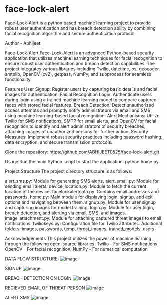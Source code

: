 # face-lock-alert
Face-Lock-Alert is a python based machine learning project to provide robust user authentication and has breach detection ability by combining facial recognition algorithm and secure authentication protocol.


Author - Abhijeet


Face-Lock-Alert
Face-Lock-Alert is an advanced Python-based security application that utilizes machine learning techniques for facial recognition to ensure robust user authentication and breach detection capabilities. The project integrates various libraries including Twilio, datetime, os, geocoder, smtplib, OpenCV (cv2), getpass, NumPy, and subprocess for seamless functionality.


Features
User Signup: Register users by capturing basic details and facial images for authentication.
Facial Recognition Login: Authenticate users during login using a trained machine learning model to compare captured faces with stored facial features.
Breach Detection: Detect unauthorized access attempts and promptly notify administrators via email and SMS using machine learning-based facial recognition.
Alert Mechanisms: Utilize Twilio for SMS notifications, SMTP for email alerts, and OpenCV for facial recognition to identify and alert administrators of security breaches, attaching images of unauthorized persons for further action.
Security Measures: Implement robust security practices including password hashing, data encryption, and secure transmission protocols.

Clone the repository:
https://github.com/ABHIJEET0525/face-lock-alert.git

Usage
Run the main Python script to start the application:
python home.py

Project Structure
The project directory structure is as follows:

alert_sms.py: Module for generating SMS alerts.
alert_email.py: Module for sending email alerts.
device_location.py: Module to fetch the current location of the device.
facelockalertdata.py: Contains email addresses and passwords.
home.py: Main module for displaying login, signup, and exit options and navigating between them.
signup.py: Module for user signup and capturing images for model training.
login.py: Module for user login, breach detection, and alerting via email, SMS, and images.
image_attachment.py: Module for attaching captured threat images to email notifications.
twiliokeys.py: Configuration file for Twilio attributes.
Additional folders: images, passwords, temp, threat_images, trained_models, users.


Acknowledgements
This project utilizes the power of machine learning through the following open-source libraries:
Twilio - For SMS notifications.
OpenCV - For facial recognition.
NumPy - For numerical computation

DATA FLOW STRUCTURE:
![image](https://github.com/thesumeetsingh/face-lock-alert/assets/148633096/ff0f0b3e-7ae7-4bb6-8ee2-b49b720875d0)


SIGNUP
![image](https://github.com/thesumeetsingh/face-lock-alert/assets/148633096/3dc3d5d1-9954-4132-92bc-c08cd283f4fa)

BREACH DETECTION ON LOGIN
![image](https://github.com/thesumeetsingh/face-lock-alert/assets/148633096/957a62b1-391f-40f1-8e9a-33c9b77e3198)

RECIEVED EMAIL OF THREAT PERSON
![image](https://github.com/thesumeetsingh/face-lock-alert/assets/148633096/183b037f-109d-44fc-af35-812d8c9294b5)

ALERT SMS
![image](https://github.com/thesumeetsingh/face-lock-alert/assets/148633096/4a6737fc-8733-4b69-a03b-8a45491a3698)
